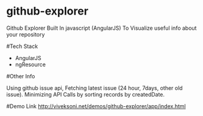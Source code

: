 # github-explorer
Github Explorer Built In javascript (AngularJS) To Visualize useful info about your repository


#Tech Stack

 - AngularJS
 - ngResource

#Other Info


Using github issue api, Fetching latest issue (24 hour, 7days, other old issue).
Minimizing API Calls by sorting records by createdDate.



#Demo Link
http://viveksoni.net/demos/github-explorer/app/index.html

